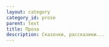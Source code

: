 ```yaml
---
layout: category
category_id: prose
parent: text
title: Проза
description: Сказочки, рассказики...
---
```

